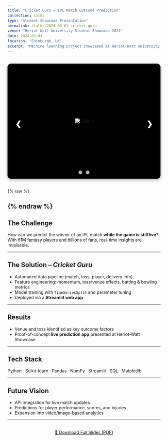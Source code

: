 ```yaml
---
title: "Cricket Guru – IPL Match Outcome Prediction"
collection: talks
type: "Student Showcase Presentation"
permalink: /talks/2024-03-01-cricket-guru
venue: "Heriot-Watt University Student Showcase 2024"
date: 2024-03-01
location: "Edinburgh, UK"
excerpt: "Machine learning project showcased at Heriot-Watt University to predict IPL match outcomes in real-time using ball-by-ball data, feature engineering, and a Streamlit app."
---
```


<!-- 📸 Apple-style slideshow -->
<div class="slider-wrapper">
  <div class="slides">
    <div class="slide"><img src="/images/talks-slide1.jpg" alt="Slide 1"></div>
    <div class="slide"><img src="/images/talks-slide2.jpg" alt="Slide 2"></div>
  </div>

  <!-- arrows -->
  <a class="prev" onclick="plusSlides(-1)">&#10094;</a>
  <a class="next" onclick="plusSlides(1)">&#10095;</a>

  <!-- dots -->
  <div class="dots">
    <span class="dot" onclick="currentSlide(1)"></span>
    <span class="dot" onclick="currentSlide(2)"></span>
  </div>
</div>

<style>
.slider-wrapper {
  position: relative;
  max-width: 900px;
  margin: 2rem auto;
  aspect-ratio: 4/3;    /* Apple-style responsive ratio */
  background: #000;
  border-radius: 12px;
  overflow: hidden;
  box-shadow: 0 4px 12px rgba(0,0,0,0.3);
}
.slides {
  display: flex;
  width: 100%;
  height: 100%;
  transition: transform 0.6s ease;
}
.slide {
  min-width: 100%;
  height: 100%;
  display: flex;
  justify-content: center;
  align-items: center;
  background: #000;
}
.slide img {
  max-width: 100%;
  max-height: 100%;
  object-fit: contain;  /* never crop, show black bars if needed */
}

/* arrows */
.prev, .next {
  cursor: pointer;
  position: absolute;
  top: 50%;
  width: auto;
  padding: 16px;
  margin-top: -22px;
  color: white;
  font-weight: bold;
  font-size: 24px;
  transition: 0.3s;
  border-radius: 50%;
  background: rgba(0,0,0,0.4);
  user-select: none;
}
.next { right: 10px; }
.prev { left: 10px; }
.prev:hover, .next:hover {
  background: rgba(0,0,0,0.8);
}

/* dots */
.dots {
  text-align: center;
  position: absolute;
  bottom: 12px;
  width: 100%;
}
.dot {
  cursor: pointer;
  height: 12px;
  width: 12px;
  margin: 0 4px;
  background-color: #bbb;
  border-radius: 50%;
  display: inline-block;
  transition: background-color 0.6s;
}
.active, .dot:hover {
  background-color: #717171;
}
</style>

{% raw %}
<script>
let slideIndex = 1;
showSlides(slideIndex);

function plusSlides(n) { showSlides(slideIndex += n); }
function currentSlide(n) { showSlides(slideIndex = n); }

function showSlides(n) {
  let i;
  let slides = document.getElementsByClassName("slide");
  let dots = document.getElementsByClassName("dot");
  if (n > slides.length) {slideIndex = 1}
  if (n < 1) {slideIndex = slides.length}
  for (i = 0; i < slides.length; i++) {
    slides[i].style.display = "none";  
  }
  for (i = 0; i < dots.length; i++) {
    dots[i].className = dots[i].className.replace(" active", "");
  }
  slides[slideIndex-1].style.display = "flex";  
  dots[slideIndex-1].className += " active";
}

// auto-play like Apple
setInterval(() => { plusSlides(1); }, 5000);
</script>
{% endraw %}
---

## The Challenge  
How can we predict the winner of an IPL match **while the game is still live**?  
With 61M fantasy players and billions of fans, real-time insights are invaluable.  

---

## The Solution – *Cricket Guru*  
- Automated data pipeline (match, toss, player, delivery info)  
- Feature engineering: momentum, toss/venue effects, batting & bowling metrics  
- Model training with `TimeSeriesSplit` and parameter tuning  
- Deployed via a **Streamlit web app**  

---

## Results  
- Venue and toss identified as key outcome factors  
- Proof-of-concept **live prediction app** presented at Heriot-Watt Showcase  

---

## Tech Stack  
Python · Scikit-learn · Pandas · NumPy · Streamlit · SQL · Matplotlib  

---

## Future Vision  
- API integration for live match updates  
- Predictions for player performance, scores, and injuries  
- Expansion into video/image-based analytics  

---

<div style="text-align: center; margin-top: 2rem;">
  <a href="/files/CricketGuru.pdf" class="btn btn--large btn--primary" target="_blank">
    📑 Download Full Slides (PDF)
  </a>
</div>
